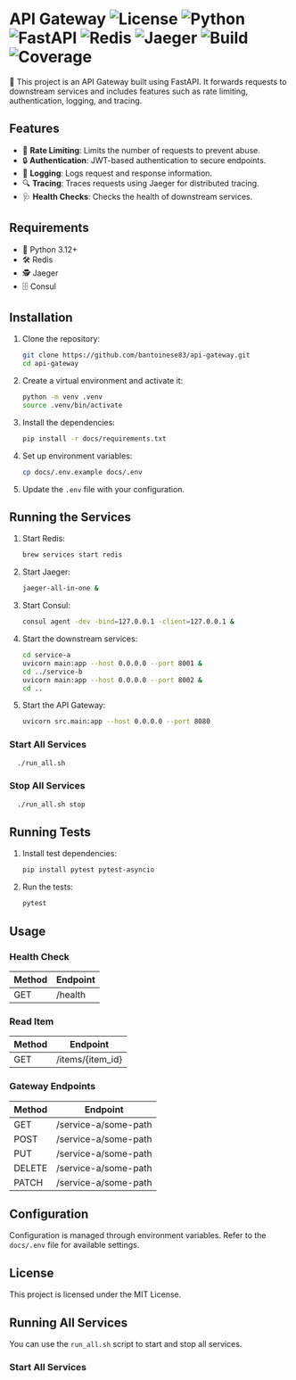 # API Gateway ![License](https://img.shields.io/badge/license-MIT-blue) ![Python](https://img.shields.io/badge/python-3.12%2B-blue) ![FastAPI](https://img.shields.io/badge/FastAPI-API%20Gateway-green) ![Redis](https://img.shields.io/badge/Redis-6.2.5-red) ![Jaeger](https://img.shields.io/badge/Jaeger-1.41.0-orange) ![Build](https://img.shields.io/github/actions/workflow/status/bantoinese83/api-gateway/ci.yml) ![Coverage](https://img.shields.io/codecov/c/github/bantoinese83/api-gateway)

🚀 This project is an API Gateway built using FastAPI. It forwards requests to downstream services and includes features
such as rate limiting, authentication, logging, and tracing.

## Features

- 🚦 **Rate Limiting**: Limits the number of requests to prevent abuse.
- 🔒 **Authentication**: JWT-based authentication to secure endpoints.
- 📜 **Logging**: Logs request and response information.
- 🔍 **Tracing**: Traces requests using Jaeger for distributed tracing.
- 🩺 **Health Checks**: Checks the health of downstream services.

## Requirements

- 🐍 Python 3.12+
- 🛠️ Redis
- 🕵️ Jaeger
- 🗄️ Consul

## Installation

1. Clone the repository:
    ```sh
    git clone https://github.com/bantoinese83/api-gateway.git
    cd api-gateway
    ```

2. Create a virtual environment and activate it:
    ```sh
    python -m venv .venv
    source .venv/bin/activate
    ```

3. Install the dependencies:
    ```sh
    pip install -r docs/requirements.txt
    ```

4. Set up environment variables:
    ```sh
    cp docs/.env.example docs/.env
    ```

5. Update the `.env` file with your configuration.

## Running the Services

1. Start Redis:
    ```sh
    brew services start redis
    ```

2. Start Jaeger:
    ```sh
    jaeger-all-in-one &
    ```

3. Start Consul:
    ```sh
    consul agent -dev -bind=127.0.0.1 -client=127.0.0.1 &
    ```

4. Start the downstream services:
    ```sh
    cd service-a
    uvicorn main:app --host 0.0.0.0 --port 8001 &
    cd ../service-b
    uvicorn main:app --host 0.0.0.0 --port 8002 &
    cd ..
    ```

5. Start the API Gateway:
    ```sh
    uvicorn src.main:app --host 0.0.0.0 --port 8080
    ```

### Start All Services

```sh
  ./run_all.sh
```

### Stop All Services

```sh
  ./run_all.sh stop
```

## Running Tests

1. Install test dependencies:
    ```sh
    pip install pytest pytest-asyncio
    ```

2. Run the tests:
    ```sh
    pytest
    ```

## Usage

### Health Check

| Method | Endpoint |
|--------|----------|
| GET    | /health  |

### Read Item

| Method | Endpoint         |
|--------|------------------|
| GET    | /items/{item_id} |

### Gateway Endpoints

| Method | Endpoint             |
|--------|----------------------|
| GET    | /service-a/some-path |
| POST   | /service-a/some-path |
| PUT    | /service-a/some-path |
| DELETE | /service-a/some-path |
| PATCH  | /service-a/some-path |

## Configuration

Configuration is managed through environment variables. Refer to the `docs/.env` file for available settings.

## License

This project is licensed under the MIT License.

## Running All Services

You can use the `run_all.sh` script to start and stop all services.

### Start All Services

